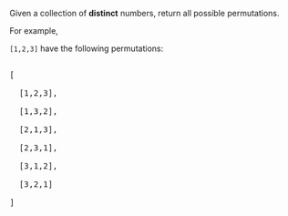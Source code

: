 

Given a collection of **distinct** numbers, return all possible permutations.



For example,<br />
`[1,2,3]` have the following permutations:<br />
<pre>
[
  [1,2,3],
  [1,3,2],
  [2,1,3],
  [2,3,1],
  [3,1,2],
  [3,2,1]
]
</pre>


